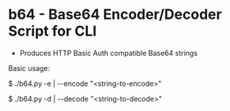 # b64 - Base64 Encoder/Decoder Script for CLI

- Produces HTTP Basic Auth compatible Base64 strings

Basic usage:

$ ./b64.py -e | --encode "\<string-to-encode\>"

$ ./b64.py -d | --decode "\<string-to-decode\>"

